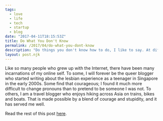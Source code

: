 ```yaml
---
tags:
  - love
  - life
  - tech
  - startup
  - blog
date: "2017-04-11T18:15:53Z"
title: Do What You Don't Know
permalink: /2017/04/do-what-you-dont-know
description: "Do things you don't know how to do, I like to say. At different points in life, I have had the privilege of doing just that."
layout: post.njk
---
```


Like so many people who grew up with the Internet, there have been many incarnations of my online self. To some, I will forever be the queer blogger who started writing about the lesbian experience as a teenager in Singapore in the early 2000s. Some find that courageous; I found it much more difficult to change pronouns than to pretend to be someone I was not. To others, I am a travel blogger who enjoys hiking across Asia on trains, bikes and boats. That is made possible by a blend of courage and stupidity, and it has served me well.

Read the rest of this post [here](http://www.hnworth.com/article/2017/04/07/stories-of-courage-adrianna-tan/).
